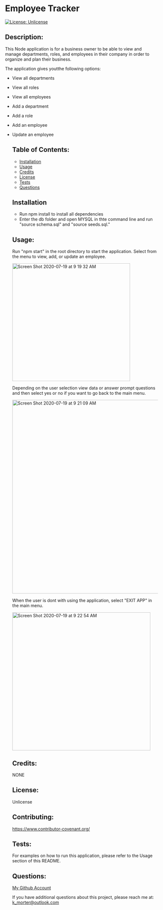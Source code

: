 # Employee Tracker
  [![License: Unlicense](https://img.shields.io/badge/license-Unlicense-blue.svg)](http://unlicense.org/)

  ## Description:
  This Node application is for a business owner to be able to view and manage departments, roles, and employees in their company in order to organize and plan their business.

The application gives youtthe following options:

* View all departments
* View all roles
* View all employees
* Add a department
* Add a role
* Add an employee
* Update an employee

  ## Table of Contents:
  * [Installation](#installation)
  * [Usage](#usage)
  * [Credits](#credits)
  * [License](#license)
  * [Tests](#tests)
  * [Questions](#questions)

  ## Installation
  * Run npm install to install all dependencies
  * Enter the db folder and open MYSQL in thte command line and run "source schema.sql" and "source seeds.sql."

  ## Usage:
  Run "npm start" in the root directory to start the application.
  Select from the menu to view, add, or update an employee.
  
  <img width="388" alt="Screen Shot 2020-07-19 at 9 19 32 AM" src="https://user-images.githubusercontent.com/62969025/87878373-09d39400-c9a1-11ea-9d60-da284ee8d912.png">

  Depending on the user selection view data or answer prompt questions and then select yes or no if you want to go back to the main menu.
  
  <img width="638" alt="Screen Shot 2020-07-19 at 9 21 09 AM" src="https://user-images.githubusercontent.com/62969025/87878395-35567e80-c9a1-11ea-948a-cd8ba7bf36c7.png">
  
  When the user is dont with using the application, select "EXIT APP" in the main menu.
  
  <img width="455" alt="Screen Shot 2020-07-19 at 9 22 54 AM" src="https://user-images.githubusercontent.com/62969025/87878440-86667280-c9a1-11ea-9a99-8259bf847801.png">
  
  ## Credits:
  NONE

  ## License:
  Unlicense

  ## Contributing:
  https://www.contributor-covenant.org/

  ## Tests:
  For examples on how to run this application, please refer to the Usage section of this README.

  ## Questions:
  [My Github Account](https://github.com/kaileymorter)

  If you have additional questions about this project, please reach me at: k_morter@outlook.com
